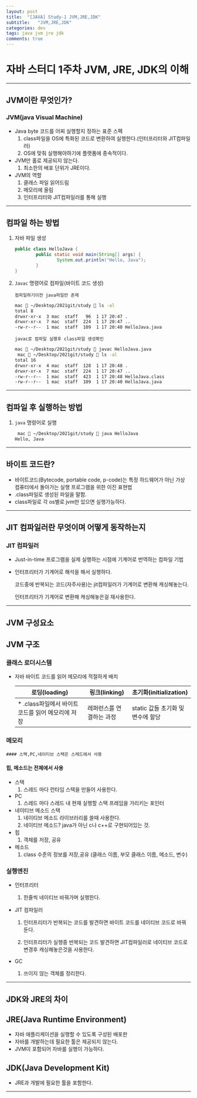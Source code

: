 ```yaml
---
layout: post
title:  "[JAVA] Study-1 JVM,JRE,JDK"
subtitle:   "JVM,JRE,JDK"
categories: dev
tags: java jvm jre jdk
comments: true
---
```

# 자바 스터디 1주차 JVM, JRE, JDK의 이해

---

## JVM이란 무엇인가?

### JVM(java Visual Machine)

* Java byte 코드를 어찌 실행할지 정하는 표준 스펙
  1. class파일을 OS에 특화된 코드로 변환하여 실행한다.(인터프리터와 JIT컴파일러)
  2. OS에 맞춰 실행해야하기에 플랫폼에 종속적이다.
* JVM만 홀로 제공되지 않는다.
  1. 최소한의 배포 단위가 JRE이다. 
* JVM의 역할
  1. 클래스 파일 읽어드림
  2. 메모리에 올림
  3. 인터프리터와 JIT컴파일러를 통해 실행

---

## 컴파일 하는 방법

1. 자바 파일 생성

   ```java
   public class HelloJava {
           public static void main(String[] args) {
                   System.out.println("Hello, Java");
           }
   }
   ```

2. `Javac` 명령어로 컴파일(바이트 코드 생성)

   `컴파일하기이전 java파일만 존재`

   ```bash
   mac  ~/Desktop/2021git/study  ls -al
   total 8
   drwxr-xr-x  3 mac  staff   96  1 17 20:47 .
   drwxr-xr-x  7 mac  staff  224  1 17 20:47 ..
   -rw-r--r--  1 mac  staff  109  1 17 20:40 HelloJava.java
   ```

   `javac로 컴파일 실행후 class파일 생성확인`

   ```bash
   mac  ~/Desktop/2021git/study  javac HelloJava.java
    mac  ~/Desktop/2021git/study  ls -al
   total 16
   drwxr-xr-x  4 mac  staff  128  1 17 20:48 .
   drwxr-xr-x  7 mac  staff  224  1 17 20:47 ..
   -rw-r--r--  1 mac  staff  423  1 17 20:48 HelloJava.class
   -rw-r--r--  1 mac  staff  109  1 17 20:40 HelloJava.java 
   ```

---

## 컴파일 후 실행하는 방법

1. `java` 명령어로 실행

   ```bash
    mac  ~/Desktop/2021git/study  java HelloJava
   Hello, Java
   ```

---

## 바이트 코드란?

* 바이트코드(Bytecode, portable code, p-code)는 특정 하드웨어가 아닌 가상 컴퓨터에서 돌아가는 실행 프로그램을 위한 이진 표현법
* .class파일로 생성된 파일을 말함.
* class파일로 각 os별로 jvm만 있으면 실행가능하다.

---

## JIT 컴파일러란 무엇이며 어떻게 동작하는지

### JIT 컴파일러 

* Just-in-time 프로그램을 실제 실행하는 시점에 기계어로 번역하는 컴파일 기법

* 인터프리터가 기계어로 해석을 해서 실행하다. 

  코드중에 반복되는 코드(자주사용)는 jit컴파일러가 기계어로 변환해 캐싱해놓는다.

  인터프리터가 기계어로 변환해 캐싱해놓은걸 재사용한다.

---

## JVM 구성요소

## JVM 구조

### 클래스 로더시스템

* 자바 바이트 코드를 읽어 메모리에 적절하게 배치

  | 로딩(loading)                                    | 링크(linking)            | 초기화(initialization)            |
  | ------------------------------------------------ | ------------------------ | --------------------------------- |
  | * .class파일에서 바이트코드를 읽어 메모리에 저장 | 레퍼런스를 연결하는 과정 | static 값들 초기화 및 변수에 할당 |

### 메모리

	#### 스택,PC,네이티브 스택은 스레드에서 사용

#### 힙, 메소드는 전체에서 사용

* 스택
  1. 스레드 마다 런타임 스택을 만들어 사용한다.
* PC
  1. 스레드 마다 스레드 내 현재 실행할 스택 프레임을 가리키는 포인터
* 네이티브 메소드 스택
  1. 네이티브 메소드 라이브러리를 쓸때 사용한다.
  2. 네이티브 메소드? java가 아닌 c나 c++로 구현되어있는 것.
* 힙
  1. 객체를 저장, 공유
* 메소드
  1. class 수준의 정보를 저장,공유 (클래스 이름, 부모 클래스 이름, 메소드, 변수)

### 실행엔진

* 인터프리터 

  1. 한줄씩 네이티브 바꿔가며 실행한다.

* JIT 컴파일러 

  1. 인터프리터가 반복되는 코드를 발견하면 바이트 코드를 네이티브 코드로 바꿔둔다.

  2. 인터프리터가 실행중 반복되는 코드 발견하면 JIT컴파일러로 네이티브 코드로 변경후 캐싱해놓은것을 사용한다.

* GC

  1. 쓰이지 않는 객체를 정리한다.

---

## JDK와 JRE의 차이

## JRE(Java Runtime Environment)

* 자바 애플리케이션을 실행할 수 있도록 구성된 배포판
* 자바를 개발하는데 필요한 툴은 제공되지 않는다.
* JVM이 포함되어 자바를 실행이 가능하다.

## JDK(Java Development Kit)

* JRE과 개발에 필요한 툴을 포함한다.

---




